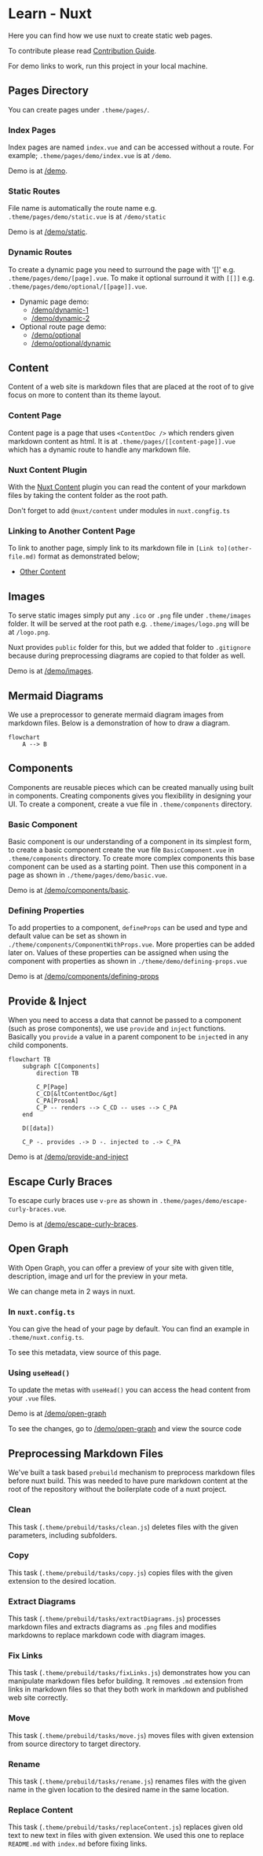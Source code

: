 # Learn - Nuxt

Here you can find how we use nuxt to create static web pages.

To contribute please read [Contribution Guide](./contribution-guide.md).

For demo links to work, run this project in your local machine.

## Pages Directory

You can create pages under `.theme/pages/`.

### Index Pages

Index pages are named `index.vue` and can be accessed without a route. For
example; `.theme/pages/demo/index.vue` is at `/demo`.

Demo is at [/demo](/demo).

### Static Routes

File name is automatically the route name e.g. `.theme/pages/demo/static.vue`
is at `/demo/static`

Demo is at [/demo/static](/demo/static).

### Dynamic Routes

To create a dynamic page you need to surround the page with '[]' e.g.
`.theme/pages/demo/[page].vue`. To make it optional surround it with `[[]]`
e.g. `.theme/pages/demo/optional/[[page]].vue`.

- Dynamic page demo:
  - [/demo/dynamic-1](/demo/dynamic-1)
  - [/demo/dynamic-2](/demo/dynamic-2)
- Optional route page demo:
  - [/demo/optional](/demo/optional)
  - [/demo/optional/dynamic](/demo/optional/dynamic)

## Content

Content of a web site is markdown files that are placed at the root of to give
focus on more to content than its theme layout.

### Content Page

Content page is a page that uses `<ContentDoc />` which renders given markdown
content as html. It is at `.theme/pages/[[content-page]].vue` which has a
dynamic route to handle any markdown file.

### Nuxt Content Plugin

With the [Nuxt Content](https://content.nuxtjs.org/) plugin you can read the
content of your markdown files by taking the content folder as the root path.

Don't forget to add `@nuxt/content` under modules in `nuxt.congfig.ts`

### Linking to Another Content Page

To link to another page, simply link to its markdown file in `[Link
to](other-file.md)` format as demonstrated below;

- [Other Content](other-content.md)

## Images

To serve static images simply put any `.ico` or `.png` file under
`.theme/images` folder. It will be served at the root path e.g.
`.theme/images/logo.png` will be at `/logo.png`.

Nuxt provides `public` folder for this, but we added that folder to
`.gitignore` because during preprocessing diagrams are copied to that folder as
well.

Demo is at [/demo/images](/demo/images).

## Mermaid Diagrams

We use a preprocessor to generate mermaid diagram images from markdown files.
Below is a demonstration of how to draw a diagram.

```mermaid
flowchart
    A --> B
```

## Components

Components are reusable pieces which can be created manually using built in
components. Creating components gives you flexibility in designing your UI.
To create a component, create a vue file in `.theme/components` directory.

### Basic Component

Basic component is our understanding of a component in its simplest form,
to create a basic component create the vue file `BasicComponent.vue` in 
`.theme/components` directory. To create more complex components this base
component can be used as a starting point. Then use this component in a page
as shown in `./theme/pages/demo/basic.vue`.

Demo is at [/demo/components/basic](/demo/components/basic).

### Defining Properties

To add properties to a component, `defineProps` can be used and type and default
value can be set as shown in `./theme/components/ComponentWithProps.vue`. More
properties can be added later on. Values of these properties can be assigned
when using the component with properties as shown in
`./theme/demo/defining-props.vue`

Demo is at [/demo/components/defining-props](/demo/components/defining-props)

## Provide & Inject

When you need to access a data that cannot be passed to a component (such as
prose components), we use `provide` and `inject` functions. Basically you
`provide` a value in a parent component to be `inject`ed in any child
components.

```mermaid
flowchart TB
    subgraph C[Components]
        direction TB

        C_P[Page]
        C_CD[&ltContentDoc/&gt]
        C_PA[ProseA]
        C_P -- renders --> C_CD -- uses --> C_PA
    end

    D([data])

    C_P -. provides .-> D -. injected to .-> C_PA
```

Demo is at [/demo/provide-and-inject](/demo/provide-and-inject)

## Escape Curly Braces

To escape curly braces use `v-pre` as shown in
`.theme/pages/demo/escape-curly-braces.vue`.

Demo is at [/demo/escape-curly-braces](/demo/escape-curly-braces).

## Open Graph

With Open Graph, you can offer a preview of your site with given title,
description, image and url for the preview in your meta.

We can change meta in 2 ways in nuxt.

### In `nuxt.config.ts`

You can give the head of your page by default. You can find an example
in `.theme/nuxt.config.ts`.

To see this metadata, view source of this page.

### Using `useHead()`

To update the metas with `useHead()` you can access the head content from
your `.vue` files.

Demo is at [/demo/open-graph](/demo/open-graph)

To see the changes, go to [/demo/open-graph](/demo/open-graph) and view the
source code

## Preprocessing Markdown Files

We've built a task based `prebuild` mechanism to preprocess markdown files
before nuxt build. This was needed to have pure markdown content at the root of
the repository without the boilerplate code of a nuxt project.

### Clean

This task (`.theme/prebuild/tasks/clean.js`) deletes files with the given
parameters, including subfolders.

### Copy

This task (`.theme/prebuild/tasks/copy.js`) copies files with the given
extension to the desired location.

### Extract Diagrams

This task (`.theme/prebuild/tasks/extractDiagrams.js`) processes markdown files
and extracts diagrams as `.png` files and modifies markdowns to replace
markdown code with diagram images.

### Fix Links

This task (`.theme/prebuild/tasks/fixLinks.js`) demonstrates how you can
manipulate markdown files befor building. It removes `.md` extension from links
in markdown files so that they both work in markdown and published web site
correctly.

### Move

This task (`.theme/prebuild/tasks/move.js`) moves files with given extension
from source directory to target directory.

### Rename

This task (`.theme/prebuild/tasks/rename.js`) renames files with the given
name in the given location to the desired name in the same location.

### Replace Content

This task (`.theme/prebuild/tasks/replaceContent.js`) replaces given old text
to new text in files with given extension. We used this one to replace
`README.md` with `index.md` before fixing links.
